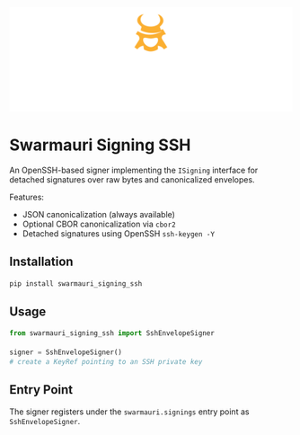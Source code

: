 <!-- Dark OS/GitHub theme → show LIGHT PNG; Light → show DARK PNG -->
<picture>
  <source media="(prefers-color-scheme: dark)"  srcset="../../../assets/swarmauri_brand_frag_light.png">
  <source media="(prefers-color-scheme: light)" srcset="../../../assets/swarmauri_brand_frag_dark.png">
  <!-- Fallback below (see #2) -->
  <img alt="Project logo" src="../../../assets/swarmauri_brand_frag_dark.png" width="640">
</picture>


# Swarmauri Signing SSH

An OpenSSH-based signer implementing the `ISigning` interface for detached
signatures over raw bytes and canonicalized envelopes.

Features:
- JSON canonicalization (always available)
- Optional CBOR canonicalization via `cbor2`
- Detached signatures using OpenSSH `ssh-keygen -Y`

## Installation

```bash
pip install swarmauri_signing_ssh
```

## Usage

```python
from swarmauri_signing_ssh import SshEnvelopeSigner

signer = SshEnvelopeSigner()
# create a KeyRef pointing to an SSH private key
```

## Entry Point

The signer registers under the `swarmauri.signings` entry point as `SshEnvelopeSigner`.
